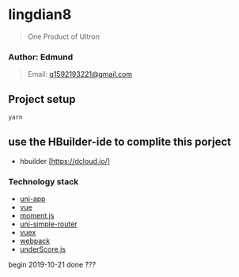 # lingdian8
> One Product of Ultron

### Author: Edmund
> Email: q1592193221@gmail.com
## Project setup
```js
yarn
```

## use the HBuilder-ide to complite this porject
- hbuilder [https://dcloud.io/]


### Technology stack

- [uni-app](https://uniapp.dcloud.io/)
- [vue](https://cn.vuejs.org/v2/api/)
- [moment.js](http://momentjs.cn/)
- [uni-simple-router](https://ext.dcloud.net.cn/plugin?id=578)
- [vuex](https://vuex.vuejs.org/zh/guide/)
- [webpack](https://www.webpackjs.com/)
- [underScore.js](https://www.html.cn/doc/underscore/)


begin 2019-10-21
done ???